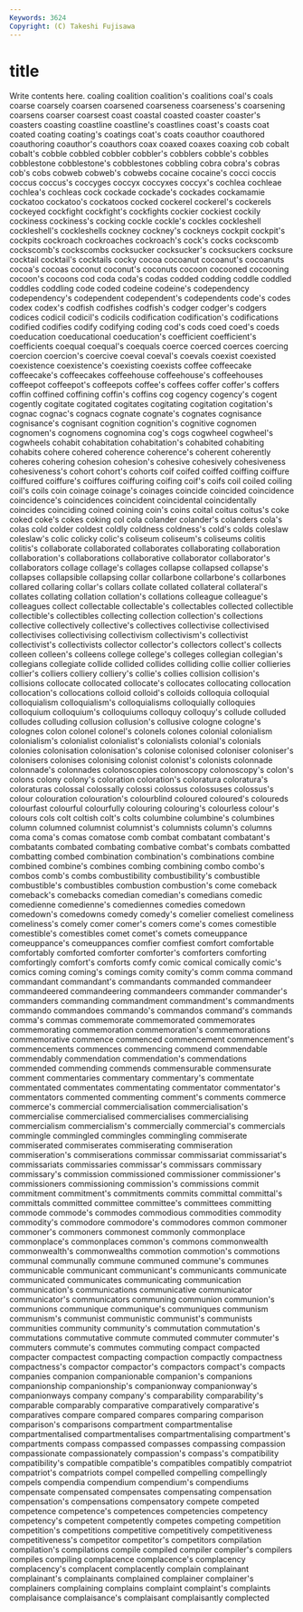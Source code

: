 ```yaml
---
Keywords: 3624 
Copyright: (C) Takeshi Fujisawa
---
```


# title

Write contents here.
 coaling coalition coalition's coalitions coal's coals coarse coarsely coarsen
coarsened coarseness coarseness's coarsening coarsens coarser coarsest coast coastal coasted
coaster coaster's coasters coasting coastline coastline's coastlines coast's coasts coat
coated coating coating's coatings coat's coats coauthor coauthored coauthoring coauthor's
coauthors coax coaxed coaxes coaxing cob cobalt cobalt's cobble cobbled
cobbler cobbler's cobblers cobble's cobbles cobblestone cobblestone's cobblestones cobbling cobra
cobra's cobras cob's cobs cobweb cobweb's cobwebs cocaine cocaine's cocci
coccis coccus coccus's coccyges coccyx coccyxes coccyx's cochlea cochleae cochlea's
cochleas cock cockade cockade's cockades cockamamie cockatoo cockatoo's cockatoos cocked
cockerel cockerel's cockerels cockeyed cockfight cockfight's cockfights cockier cockiest cockily
cockiness cockiness's cocking cockle cockle's cockles cockleshell cockleshell's cockleshells cockney
cockney's cockneys cockpit cockpit's cockpits cockroach cockroaches cockroach's cock's cocks
cockscomb cockscomb's cockscombs cocksucker cocksucker's cocksuckers cocksure cocktail cocktail's cocktails
cocky cocoa cocoanut cocoanut's cocoanuts cocoa's cocoas coconut coconut's coconuts
cocoon cocooned cocooning cocoon's cocoons cod coda coda's codas codded
codding coddle coddled coddles coddling code coded codeine codeine's codependency
codependency's codependent codependent's codependents code's codes codex codex's codfish codfishes
codfish's codger codger's codgers codices codicil codicil's codicils codification codification's
codifications codified codifies codify codifying coding cod's cods coed coed's
coeds coeducation coeducational coeducation's coefficient coefficient's coefficients coequal coequal's coequals
coerce coerced coerces coercing coercion coercion's coercive coeval coeval's coevals
coexist coexisted coexistence coexistence's coexisting coexists coffee coffeecake coffeecake's coffeecakes
coffeehouse coffeehouse's coffeehouses coffeepot coffeepot's coffeepots coffee's coffees coffer coffer's
coffers coffin coffined coffining coffin's coffins cog cogency cogency's cogent
cogently cogitate cogitated cogitates cogitating cogitation cogitation's cognac cognac's cognacs
cognate cognate's cognates cognisance cognisance's cognisant cognition cognition's cognitive cognomen
cognomen's cognomens cognomina cog's cogs cogwheel cogwheel's cogwheels cohabit cohabitation
cohabitation's cohabited cohabiting cohabits cohere cohered coherence coherence's coherent coherently
coheres cohering cohesion cohesion's cohesive cohesively cohesiveness cohesiveness's cohort cohort's
cohorts coif coifed coiffed coiffing coiffure coiffured coiffure's coiffures coiffuring
coifing coif's coifs coil coiled coiling coil's coils coin coinage
coinage's coinages coincide coincided coincidence coincidence's coincidences coincident coincidental coincidentally
coincides coinciding coined coining coin's coins coital coitus coitus's coke
coked coke's cokes coking col cola colander colander's colanders cola's
colas cold colder coldest coldly coldness coldness's cold's colds coleslaw
coleslaw's colic colicky colic's coliseum coliseum's coliseums colitis colitis's collaborate
collaborated collaborates collaborating collaboration collaboration's collaborations collaborative collaborator collaborator's collaborators
collage collage's collages collapse collapsed collapse's collapses collapsible collapsing collar
collarbone collarbone's collarbones collared collaring collar's collars collate collated collateral
collateral's collates collating collation collation's collations colleague colleague's colleagues collect
collectable collectable's collectables collected collectible collectible's collectibles collecting collection collection's
collections collective collectively collective's collectives collectivise collectivised collectivises collectivising collectivism
collectivism's collectivist collectivist's collectivists collector collector's collectors collect's collects colleen
colleen's colleens college college's colleges collegian collegian's collegians collegiate collide
collided collides colliding collie collier collieries collier's colliers colliery colliery's
collie's collies collision collision's collisions collocate collocated collocate's collocates collocating
collocation collocation's collocations colloid colloid's colloids colloquia colloquial colloquialism colloquialism's
colloquialisms colloquially colloquies colloquium colloquium's colloquiums colloquy colloquy's collude colluded
colludes colluding collusion collusion's collusive cologne cologne's colognes colon colonel
colonel's colonels colones colonial colonialism colonialism's colonialist colonialist's colonialists colonial's
colonials colonies colonisation colonisation's colonise colonised coloniser coloniser's colonisers colonises
colonising colonist colonist's colonists colonnade colonnade's colonnades colonoscopies colonoscopy colonoscopy's
colon's colons colony colony's coloration coloration's coloratura coloratura's coloraturas colossal
colossally colossi colossus colossuses colossus's colour colouration colouration's colourblind coloured
coloured's coloureds colourfast colourful colourfully colouring colouring's colourless colour's colours
cols colt coltish colt's colts columbine columbine's columbines column columned
columnist columnist's columnists column's columns coma coma's comas comatose comb
combat combatant combatant's combatants combated combating combative combat's combats combatted
combatting combed combination combination's combinations combine combined combine's combines combing
combining combo combo's combos comb's combs combustibility combustibility's combustible combustible's
combustibles combustion combustion's come comeback comeback's comebacks comedian comedian's comedians
comedic comedienne comedienne's comediennes comedies comedown comedown's comedowns comedy comedy's
comelier comeliest comeliness comeliness's comely comer comer's comers come's comes
comestible comestible's comestibles comet comet's comets comeuppance comeuppance's comeuppances comfier
comfiest comfort comfortable comfortably comforted comforter comforter's comforters comforting comfortingly
comfort's comforts comfy comic comical comically comic's comics coming coming's
comings comity comity's comm comma command commandant commandant's commandants commanded
commandeer commandeered commandeering commandeers commander commander's commanders commanding commandment commandment's
commandments commando commandoes commando's commandos command's commands comma's commas commemorate
commemorated commemorates commemorating commemoration commemoration's commemorations commemorative commence commenced commencement
commencement's commencements commences commencing commend commendable commendably commendation commendation's commendations
commended commending commends commensurable commensurate comment commentaries commentary commentary's commentate
commentated commentates commentating commentator commentator's commentators commented commenting comment's comments
commerce commerce's commercial commercialisation commercialisation's commercialise commercialised commercialises commercialising commercialism
commercialism's commercially commercial's commercials commingle commingled commingles commingling commiserate commiserated
commiserates commiserating commiseration commiseration's commiserations commissar commissariat commissariat's commissariats commissaries
commissar's commissars commissary commissary's commission commissioned commissioner commissioner's commissioners commissioning
commission's commissions commit commitment commitment's commitments commits committal committal's committals
committed committee committee's committees committing commode commode's commodes commodious commodities
commodity commodity's commodore commodore's commodores common commoner commoner's commoners commonest
commonly commonplace commonplace's commonplaces common's commons commonwealth commonwealth's commonwealths commotion
commotion's commotions communal communally commune communed commune's communes communicable communicant
communicant's communicants communicate communicated communicates communicating communication communication's communications communicative
communicator communicator's communicators communing communion communion's communions communique communique's communiques
communism communism's communist communistic communist's communists communities community community's commutation
commutation's commutations commutative commute commuted commuter commuter's commuters commute's commutes
commuting compact compacted compacter compactest compacting compaction compactly compactness compactness's
compactor compactor's compactors compact's compacts companies companion companionable companion's companions
companionship companionship's companionway companionway's companionways company company's comparability comparability's comparable
comparably comparative comparatively comparative's comparatives compare compared compares comparing comparison
comparison's comparisons compartment compartmentalise compartmentalised compartmentalises compartmentalising compartment's compartments compass
compassed compasses compassing compassion compassionate compassionately compassion's compass's compatibility compatibility's
compatible compatible's compatibles compatibly compatriot compatriot's compatriots compel compelled compelling
compellingly compels compendia compendium compendium's compendiums compensate compensated compensates compensating
compensation compensation's compensations compensatory compete competed competence competence's competences competencies
competency competency's competent competently competes competing competition competition's competitions competitive
competitively competitiveness competitiveness's competitor competitor's competitors compilation compilation's compilations compile
compiled compiler compiler's compilers compiles compiling complacence complacence's complacency complacency's
complacent complacently complain complainant complainant's complainants complained complainer complainer's complainers
complaining complains complaint complaint's complaints complaisance complaisance's complaisant complaisantly complected
